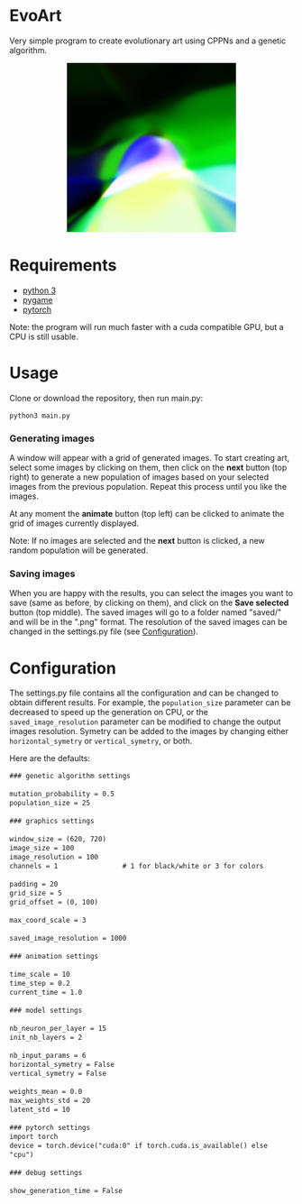 # EvoArt
Very simple program to create evolutionary art using CPPNs and a genetic algorithm. 

<p align="center">
  <img src="example.png" width="300" heigth="300"/>
</p>

# Requirements
- [python 3](https://www.python.org/)
- [pygame](https://www.pygame.org/)
- [pytorch](https://www.pytorch.org)

Note: the program will run much faster with a cuda compatible GPU, but a CPU is still usable.

# Usage
Clone or download the repository, then run main.py:
```
python3 main.py
```
### Generating images

A window will appear with a grid of generated images. To start creating art, select some images by clicking on them, then click on the __next__ button (top right) to generate a new population of images based on your selected images from the previous population. Repeat this process until you like the images.

At any moment the __animate__ button (top left) can be clicked to animate the grid of images currently displayed.

Note: If no images are selected and the __next__ button is clicked, a new random population will be generated.

### Saving images

When you are happy with the results, you can select the images you want to save (same as before, by clicking on them), and click on the __Save selected__ button (top middle). The saved images will go to a folder named "saved/" and will be in the ".png" format. The resolution of the saved images can be changed in the settings.py file (see [Configuration](https://github.com/dvidbruhm/EvoArt_NN/blob/master/README.md#configuration)).

# Configuration

The settings.py file contains all the configuration and can be changed to obtain different results. For example, the `population_size` parameter can be decreased to speed up the generation on CPU, or the `saved_image_resolution` parameter can be modified to change the output images resolution. Symetry can be added to the images by changing either `horizontal_symetry` or `vertical_symetry`, or both. 

Here are the defaults:

```
### genetic algorithm settings

mutation_probability = 0.5
population_size = 25

### graphics settings

window_size = (620, 720)
image_size = 100
image_resolution = 100
channels = 1                # 1 for black/white or 3 for colors

padding = 20
grid_size = 5
grid_offset = (0, 100)

max_coord_scale = 3

saved_image_resolution = 1000

### animation settings

time_scale = 10
time_step = 0.2
current_time = 1.0

### model settings

nb_neuron_per_layer = 15
init_nb_layers = 2

nb_input_params = 6
horizontal_symetry = False
vertical_symetry = False

weights_mean = 0.0
max_weights_std = 20
latent_std = 10

### pytorch settings
import torch
device = torch.device("cuda:0" if torch.cuda.is_available() else "cpu")

### debug settings

show_generation_time = False
```
